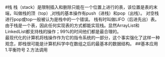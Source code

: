 #栈
栈（stack）是限制插入和删除只能在一个位置上进行的表，该位置是表的末端，叫做栈的顶（top）,对栈的基本操作有push（进栈）和pop（出栈）。
对空栈进行pop或top一般被认为是栈中的一个错误。
栈有时叫做LIFO（后进先出）表。<br>
由于栈是一个表，因此任何实现表的方式都能实现栈。显然ArrayList和LinkedList都支持栈的操作；99%的时间他们都是最合理的。<br>
最现代化的计算机将栈操作作为它的指令系统的一部分，这个事实强化了这样一种观念，即栈很可能是计算机科学中在数组之后的最基本的数据结构。
##基本应用
1.平衡符号
2.方法调用